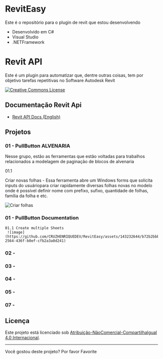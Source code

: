 # RevitEasy
Este é o repositório para o plugin de revit que estou desenvolvendo 
- Desenvolvido em C#
-  Visual Studio 
- .NETFramework

# Revit API
Este é um plugin para automatizar que, dentre outras coisas, tem por objetivo tarefas repetitivas no Software Autodesk Revit

<a rel="license" href="https://creativecommons.org/licenses/by-nc-sa/4.0/deed.pt"><img alt="Creative Commons License" style="border-width:0" src="https://i.creativecommons.org/l/by-nc-sa/4.0/88x31.png" /></a>

## Documentação Revit Api

* [Revit API Docs (English)][Revit API Docs]

## Projetos

### 01 - PullButton ALVENARIA 
  Nesse grupo, estão as ferramentas que estão voltadas para trabalhos relacionados a modelagem de paginação de blocos de alvenaria
  
  01.1
  
Criar novas folhas - Essa ferramenta abre um Windows forms que solicita inputs do usuáriopara criar rapidamente diversas folhas novas no modelo onde é possível definir nome com prefixo, sufixo, quantidade de folhas, família da folha e etc.


![Criar folhas](https://github.com/CRUZHENRIQUEDEV/RevitEasy/assets/143232644/44d38700-d5ca-490e-9f71-79bf7335080e)

### 01 - PullButton Documentation
    01.1 Create multiple Sheets 
     ![image](https://github.com/CRUZHENRIQUEDEV/RevitEasy/assets/143232644/b72b2bbb-2564-436f-b0ef-cfb2a3a0d241)





### 02 - 



### 03 - 



### 04 -



### 05 - 






### 07 - 



## Licença

<p>Este projeto está licenciado sob <a rel="license" href="https://creativecommons.org/licenses/by-nc-sa/4.0/deed.pt">Atribuição-NãoComercial-CompartilhaIgual 4.0 Internacional</a>.</p>

---

Você gostou deste projeto? Por favor Favorite

[Revit API Docs]: https://www.revitapidocs.com/

[TaskDialog]: https://www.revitapidocs.com/2020/853afb57-7455-a636-9881-61a391118c16.htm
[Selection]: https://www.revitapidocs.com/2020/31b73d46-7d67-5dbb-4dad-80aa597c9afc.htm
[Document]: https://www.revitapidocs.com/2020/db03274b-a107-aa32-9034-f3e0df4bb1ec.htm
[Element]: https://www.revitapidocs.com/2020/eb16114f-69ea-f4de-0d0d-f7388b105a16.htm
[Parameter]: https://www.revitapidocs.com/2020/333ff41b-e6a7-d959-60bf-c3bfae495581.htm
[Transaction]: https://www.revitapidocs.com/2020/308ebf8d-d96d-4643-cd1d-34fffcea53fd.htm
[ElementTransformUtils]: https://www.revitapidocs.com/2020/781ad017-5ee5-f44b-5db2-e8e1f883ae5d.htm
[Wall]: https://www.revitapidocs.com/2020/b5891733-c602-12df-beab-da414b58d608.htm
[FilteredElementCollector]: https://www.revitapidocs.com/2020/263cf06b-98be-6f91-c4da-fb47d01688f3.htm
